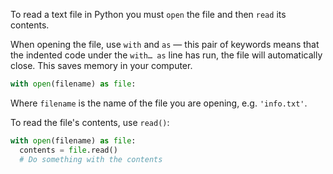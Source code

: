 To read a text file in Python you must `open` the file and then `read` its contents. 

When opening the file, use `with` and `as` — this pair of keywords means that the indented code under the `with… as` line has run, the file will automatically close. This saves memory in your computer.

```python
with open(filename) as file:
```

Where `filename` is the name of the file you are opening, e.g. `'info.txt'`.

To read the file's contents, use `read()`:

```python
with open(filename) as file:
  contents = file.read()
  # Do something with the contents
```